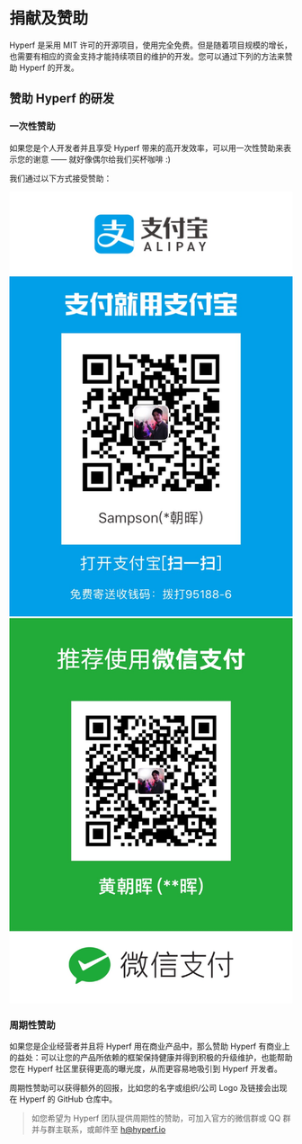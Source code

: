 # 捐献及赞助

Hyperf 是采用 MIT 许可的开源项目，使用完全免费。但是随着项目规模的增长，也需要有相应的资金支持才能持续项目的维护的开发。您可以通过下列的方法来赞助 Hyperf 的开发。

## 赞助 Hyperf 的研发

### 一次性赞助

如果您是个人开发者并且享受 Hyperf 带来的高开发效率，可以用一次性赞助来表示您的谢意 —— 就好像偶尔给我们买杯咖啡 :)

我们通过以下方式接受赞助：

![alipay](imgs/alipay.jpg ':size=375x562')
![wechat](imgs/wechatpay.jpg ':size=375x562')

### 周期性赞助

如果您是企业经营者并且将 Hyperf 用在商业产品中，那么赞助 Hyperf 有商业上的益处：可以让您的产品所依赖的框架保持健康并得到积极的升级维护，也能帮助您在 Hyperf 社区里获得更高的曝光度，从而更容易地吸引到 Hyperf 开发者。  

周期性赞助可以获得额外的回报，比如您的名字或组织/公司 Logo 及链接会出现在 Hyperf 的 GitHub 仓库中。

> 如您希望为 Hyperf 团队提供周期性的赞助，可加入官方的微信群或 QQ 群并与群主联系，或邮件至 h@hyperf.io
